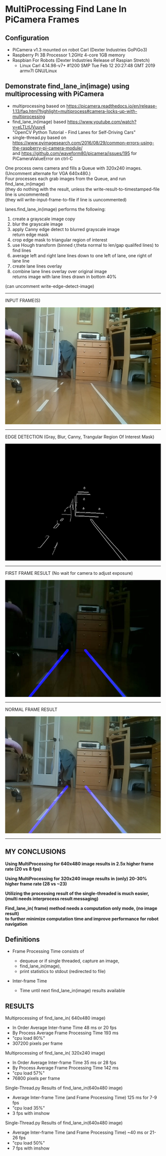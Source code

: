# MultiProcessing Find Lane In PiCamera Frames


## Configuration 
- PiCamera v1.3 mounted on robot Carl (Dexter Industries GoPiGo3)  
- Raspberry Pi 3B Processor 1.2GHz 4-core 1GB memory  
- Raspbian For Robots (Dexter Industries Release of Raspian Stretch) 
  - Linux Carl 4.14.98-v7+ #1200 SMP Tue Feb 12 20:27:48 GMT 2019 armv7l GNU/Linux

## Demonstrate find_lane_in(image) using multiprocessing with PiCamera

* multiprocessing based on https://picamera.readthedocs.io/en/release-1.13/faq.html?highlight=multiprocess#camera-locks-up-with-multiprocessing
* find_lane_in(image) based https://www.youtube.com/watch?v=eLTLtUVuuy4  
         "OpenCV Python Tutorial - Find Lanes for Self-Driving Cars"
* single-thread.py based on https://www.pyimagesearch.com/2016/08/29/common-errors-using-the-raspberry-pi-camera-module/  
  and https://github.com/waveform80/picamera/issues/195  for PiCameraValueError on ctrl-C


One process owns camera and fills a Queue with 320x240 images.  (Uncomment alternate for VGA 640x480.)  
Four processes each grab images from the Queue, and run find_lane_in(image)  
    (they do nothing with the result, unless the write-result-to-timestamped-file line is uncommented)  
    (they will write-input-frame-to-file if line is uuncommented)  

lanes.find_lane_in(image) performs the following:  

  1) create a grayscale image copy  
  2) blur the grayscale image  
  3) apply Canny edge detect to blurred grayscale image  
     return edge mask  
  4) crop edge mask to triangular region of interest  
  5) use Hough transform (binned r,theta normal to len/gap qualifed lines) to find lines  
  6) average left and right lane lines down to one left of lane, one right of lane line  
  7) create lane lines overlay  
  8) combine lane lines overlay over original image  
     returns image with lane lines drawn in bottom 40%

  (can uncomment write-edge-detect-image)



---
INPUT FRAME(S)  

![Input Image](./images/input_image.jpg?raw=true)

---
EDGE DETECTION (Gray, Blur, Canny, Trangular Region Of Interest Mask)  

![Edge Detection](./images/edge_detect.jpg?raw=true)

---
FIRST FRAME RESULT (No wait for camera to adjust exposure)  

![First Result](./images/first_result.jpg?raw=true)

---
NORMAL FRAME RESULT  

![Subsequent Results](./images/result.jpg?raw=true)

---
## MY CONCLUSIONS

**Using MultiProcessing for 640x480 image results in 2.5x higher frame rate (20 vs 8 fps)**

**Using MultiProcessing for 320x240 image results in (only) 20-30% higher frame rate (28 vs ~23)**  

**Utilizing the processing result of the single-threaded is much easier,   
  (multi needs interprocess result messaging)**

**Find_lane_in( frame) method needs a computation only mode, (no image result)  
  to further minimize computation time and improve performance for robot navigation**  

## Definitions  
* Frame Processing Time consists of 
  * dequeue or if single threaded, capture an image, 
  * find_lane_in(image), 
  * print statistics to stdout (redirected to file)

* Inter-frame Time
  * Time until next find_lane_in(image) results available 

## RESULTS

Multiprocessing of find_lane_in( 640x480 image) 
* In Order Average Inter-frame Time 48 ms or 20 fps
* By Process Average Frame Processing Time 193 ms
* "cpu load 80%"
* 307200 pixels per frame

Multiprocessing of find_lane_in( 320x240 image)
* In Order Average Inter-frame Time 35 ms or 28 fps
* By Process Average Frame Processing Time 142 ms
* "cpu load 57%"
* 76800 pixels per frame

Single-Thread.py Results of find_lane_in(640x480 image)
* Average Inter-frame Time (and Frame Processing Time) 125 ms for 7-9 fps  
* "cpu load 35%"
* 3 fps with imshow

Single-Thread.py Results of find_lane_in(640x480 image)
* Average Inter-frame Time (and Frame Processing Time)  ~40 ms or 21-26 fps  
* "cpu load 50%"
* 7 fps with imshow


